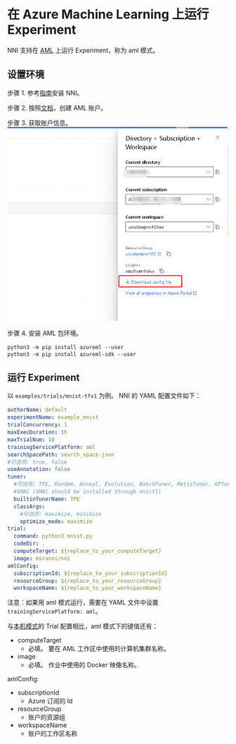 **在 Azure Machine Learning 上运行 Experiment**
===
NNI 支持在 [AML](https://azure.microsoft.com/en-us/services/machine-learning/) 上运行 Experiment，称为 aml 模式。

## 设置环境
步骤 1. 参考[指南](../Tutorial/QuickStart.md)安装 NNI。

步骤 2. 按照[文档](https://docs.microsoft.com/zh-cn/azure/machine-learning/how-to-manage-workspace-cli)，创建 AML 账户。

步骤 3. 获取账户信息。 ![](../../img/aml_account.png)

步骤 4. 安装 AML 包环境。
```
python3 -m pip install azureml --user
python3 -m pip install azureml-sdk --user
```

## 运行 Experiment
以 `examples/trials/mnist-tfv1` 为例。 NNI 的 YAML 配置文件如下：

```yaml
authorName: default
experimentName: example_mnist
trialConcurrency: 1
maxExecDuration: 1h
maxTrialNum: 10
trainingServicePlatform: aml
searchSpacePath: search_space.json
#可选项: true, false
useAnnotation: false
tuner:
  #可选项: TPE, Random, Anneal, Evolution, BatchTuner, MetisTuner, GPTuner
  #SMAC (SMAC should be installed through nnictl)
  builtinTunerName: TPE
  classArgs:
    #可选项: maximize, minimize
    optimize_mode: maximize
trial:
  command: python3 mnist.py
  codeDir: .
  computeTarget: ${replace_to_your_computeTarget}
  image: msranni/nni
amlConfig:
  subscriptionId: ${replace_to_your_subscriptionId}
  resourceGroup: ${replace_to_your_resourceGroup}
  workspaceName: ${replace_to_your_workspaceName}

```

注意：如果用 aml 模式运行，需要在 YAML 文件中设置 `trainingServicePlatform: aml`。

与[本机模式](LocalMode.md)的 Trial 配置相比，aml 模式下的键值还有：
* computeTarget
    * 必填。 要在 AML 工作区中使用的计算机集群名称。
* image
    * 必填。 作业中使用的 Docker 映像名称。

amlConfig:
* subscriptionId
    * Azure 订阅的 Id
* resourceGroup
    * 账户的资源组
* workspaceName
    * 账户的工作区名称
  